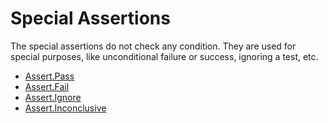 
# Special Assertions

The special assertions do not check any condition. They are used for special purposes, like unconditional failure or success, ignoring a test, etc.


* [Assert.Pass](../classic-assertions/Assert.Pass.md)
* [Assert.Fail](../classic-assertions/Assert.Fail.md)
* [Assert.Ignore](../classic-assertions/Assert.Ignore.md)
* [Assert.Inconclusive](../classic-assertions/Assert.Inconclusive.md)